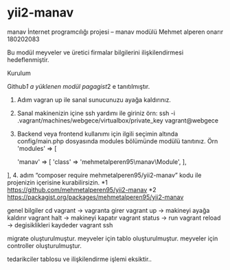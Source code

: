 
# yii2-manav
manav
İnternet programcılığı projesi – manav modülü
Mehmet alperen onarır 180202083 


Bu modül meyveler ve üretici firmalar bilgilerini ilişkilendirmesi hedeflenmiştir.

Kurulum

Github*1 a yüklenen modül pagagist*2 e tanıtılmıştır. 
 

1.	Adım vagran up ile sanal sunucunuzu ayağa kaldırınız.
2.	Sanal makinenizin içine ssh yardımı ile giriniz  örn: ssh -i .vagrant/machines/webgece/virtualbox/private_key vagrant@webgece
3.	Backend veya frontend kullanımı için ilgili seçimin altında config/main.php dosyasında modules bölümünde modülü tanıtınız.
Örn 
'modules' => [
     
     'manav' => [
            'class' => 'mehmetalperen95\manav\Module',
        ],

   ],
   4. adım  “composer require mehmetalperen95/yii2-manav” kodu ile projenizin içerisine kurabilirsizin.
*1 https://github.com/mehmetalperen95/yii2-manav
*2 https://packagist.org/packages/mehmetalperen95/yii2-manav


genel bilgiler
cd vagrant   -> vagranta girer
vagrant up   -> makineyi ayağa kaldırır
vagrant halt -> makineyi kapatır
vagrant status -> run
vagrant reload -> degisiklikleri kaydeder
vagrant ssh 



migrate oluşturulmuştur.
meyveler için tablo oluşturulmuştur.
meyveler için controller oluşturulmuştur.

tedarikciler tablosu ve ilişkilendirme işlemi eksiktir..
